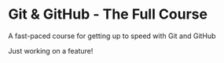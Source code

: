 # Git & GitHub - The Full Course

A fast-paced course for getting up to speed with Git and GitHub

Just working on a feature!